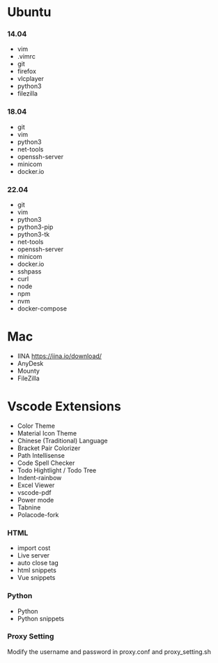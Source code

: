 # Ubuntu
### 14.04
* vim
* .vimrc
* git
* firefox
* vlcplayer
* python3
* filezilla
### 18.04
* git
* vim
* python3
* net-tools
* openssh-server
* minicom
* docker.io
### 22.04
* git
* vim
* python3
* python3-pip
* python3-tk
* net-tools
* openssh-server
* minicom
* docker.io
* sshpass
* curl
* node
* npm 
* nvm
* docker-compose


# Mac
* IINA
https://iina.io/download/
* AnyDesk
* Mounty
* FileZilla

# Vscode Extensions
* Color Theme
* Material Icon Theme
* Chinese (Traditional) Language
* Bracket Pair Colorizer
* Path Intellisense
* Code Spell Checker
* Todo Hightlight / Todo Tree
* Indent-rainbow
* Excel Viewer
* vscode-pdf
* Power mode
* Tabnine
* Polacode-fork

### HTML
* import cost
* Live server
* auto close tag
* html snippets
* Vue snippets

### Python
* Python
* Python snippets

### Proxy Setting
Modify the username and password in proxy.conf and proxy_setting.sh


